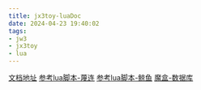 ```yaml
---
title: jx3toy-luaDoc
date: 2024-04-23 19:40:02
tags:
- jw3
- jx3toy
- lua
---
```

<!-- toc -->

[文档地址](https://jx3toy.netlify.app/#/doc)
[参考lua脚本-蔑连](https://github.com/zuoshiyue/blog/blob/master/lua/%E6%AF%92%E7%BB%8F_PVE_%E8%BF%9E%E7%BC%98_%E4%B8%87%E7%81%B5%E5%BD%93%E6%AD%8C_0423.lua)
[参考lua脚本-鲸鱼](https://github.com/zuoshiyue/blog/blob/master/lua/%E6%83%8A%E7%BE%BD_PVE_%E4%B8%87%E7%81%B5%E5%BD%93%E6%AD%8C_0423.lua)
[魔盒-数据库](https://www.jx3box.com/app/database/?type=skill)